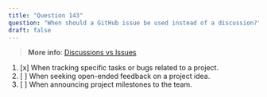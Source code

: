```yaml
---
title: "Question 143"
question: "When should a GitHub issue be used instead of a discussion?"
draft: false
---
```


> **More info**: [Discussions vs Issues](https://docs.github.com/en/discussions/collaborating-with-your-community-using-discussions/about-discussions#discussions-and-issues)

1. [x] When tracking specific tasks or bugs related to a project.
1. [ ] When seeking open-ended feedback on a project idea.
1. [ ] When announcing project milestones to the team.
